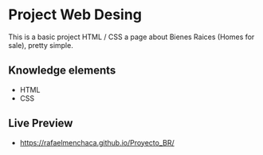 
# Project Web Desing

This is a basic project HTML / CSS a page about Bienes Raices (Homes for sale), pretty simple.

## Knowledge elements

 - HTML
 - CSS

 ## Live Preview
 
- https://rafaelmenchaca.github.io/Proyecto_BR/

